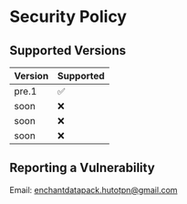 # Security Policy

## Supported Versions

| Version | Supported          |
| ------- | ------------------ |
| pre.1   | :white_check_mark: |
| soon   | :x:                 |
| soon   | :x:                 |
| soon   | :x:                 |

## Reporting a Vulnerability

Email: enchantdatapack.hutotpn@gmail.com
